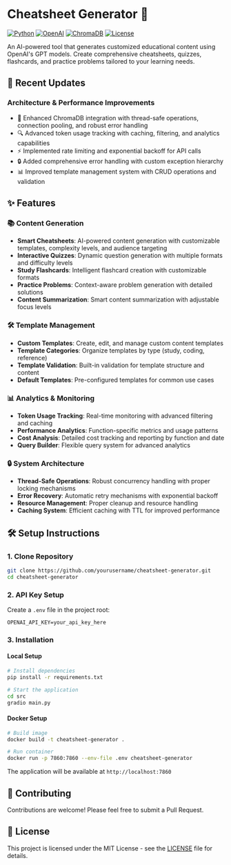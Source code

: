 # Cheatsheet Generator 🚀

[![Python](https://img.shields.io/badge/Python-3.8%2B-blue)](https://www.python.org/downloads/)
[![OpenAI](https://img.shields.io/badge/OpenAI-GPT--4-green)](https://openai.com)
[![ChromaDB](https://img.shields.io/badge/ChromaDB-Vector%20DB-orange)](https://www.trychroma.com/)
[![License](https://img.shields.io/badge/License-MIT-yellow.svg)](LICENSE)

An AI-powered tool that generates customized educational content using OpenAI's GPT models. Create comprehensive cheatsheets, quizzes, flashcards, and practice problems tailored to your learning needs.

## 🔄 Recent Updates

### Architecture & Performance Improvements
- 🚀 Enhanced ChromaDB integration with thread-safe operations, connection pooling, and robust error handling
- 🔍 Advanced token usage tracking with caching, filtering, and analytics capabilities
- ⚡ Implemented rate limiting and exponential backoff for API calls
- 🔒 Added comprehensive error handling with custom exception hierarchy
- 📊 Improved template management system with CRUD operations and validation

## ✨ Features

### 📚 Content Generation
- **Smart Cheatsheets**: AI-powered content generation with customizable templates, complexity levels, and audience targeting
- **Interactive Quizzes**: Dynamic question generation with multiple formats and difficulty levels
- **Study Flashcards**: Intelligent flashcard creation with customizable formats
- **Practice Problems**: Context-aware problem generation with detailed solutions
- **Content Summarization**: Smart content summarization with adjustable focus levels

### 🛠️ Template Management
- **Custom Templates**: Create, edit, and manage custom content templates
- **Template Categories**: Organize templates by type (study, coding, reference)
- **Template Validation**: Built-in validation for template structure and content
- **Default Templates**: Pre-configured templates for common use cases

### 📊 Analytics & Monitoring
- **Token Usage Tracking**: Real-time monitoring with advanced filtering and caching
- **Performance Analytics**: Function-specific metrics and usage patterns
- **Cost Analysis**: Detailed cost tracking and reporting by function and date
- **Query Builder**: Flexible query system for advanced analytics

### 🔒 System Architecture
- **Thread-Safe Operations**: Robust concurrency handling with proper locking mechanisms
- **Error Recovery**: Automatic retry mechanisms with exponential backoff
- **Resource Management**: Proper cleanup and resource handling
- **Caching System**: Efficient caching with TTL for improved performance

## 🛠️ Setup Instructions

### 1. Clone Repository
```bash
git clone https://github.com/yourusername/cheatsheet-generator.git
cd cheatsheet-generator
```

### 2. API Key Setup
Create a `.env` file in the project root:
```env
OPENAI_API_KEY=your_api_key_here
```

### 3. Installation

#### Local Setup
```bash
# Install dependencies
pip install -r requirements.txt

# Start the application
cd src
gradio main.py
```

#### Docker Setup
```bash
# Build image
docker build -t cheatsheet-generator .

# Run container
docker run -p 7860:7860 --env-file .env cheatsheet-generator
```

The application will be available at `http://localhost:7860`

## 🤝 Contributing
Contributions are welcome! Please feel free to submit a Pull Request.

## 📄 License
This project is licensed under the MIT License - see the [LICENSE](LICENSE) file for details.
